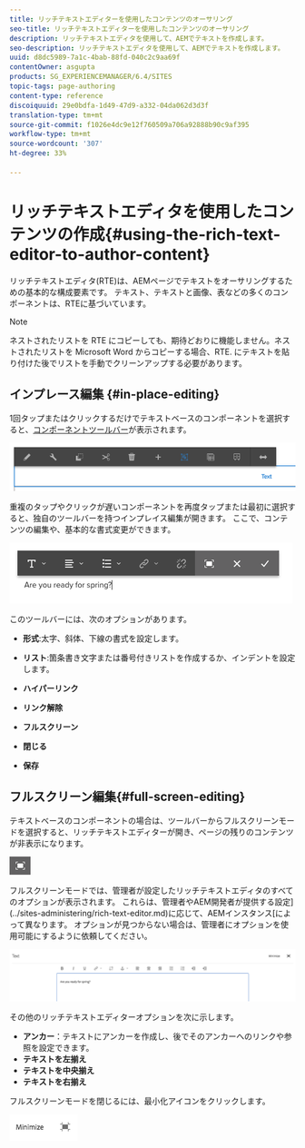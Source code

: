 ```yaml
---
title: リッチテキストエディターを使用したコンテンツのオーサリング
seo-title: リッチテキストエディターを使用したコンテンツのオーサリング
description: リッチテキストエディタを使用して、AEMでテキストを作成します。
seo-description: リッチテキストエディタを使用して、AEMでテキストを作成します。
uuid: d8dc5989-7a1c-4bab-88fd-040c2c9aa69f
contentOwner: asgupta
products: SG_EXPERIENCEMANAGER/6.4/SITES
topic-tags: page-authoring
content-type: reference
discoiquuid: 29e0bdfa-1d49-47d9-a332-04da062d3d3f
translation-type: tm+mt
source-git-commit: f1026e4dc9e12f760509a706a92888b90c9af395
workflow-type: tm+mt
source-wordcount: '307'
ht-degree: 33%

---
```



# リッチテキストエディタを使用したコンテンツの作成{#using-the-rich-text-editor-to-author-content}

リッチテキストエディタ(RTE)は、AEMページでテキストをオーサリングするための基本的な構成要素です。 テキスト、テキストと画像、表などの多くのコンポーネントは、RTEに基づいています。

>[!NOTE]
>
>ネストされたリストを RTE にコピーしても、期待どおりに機能しません。ネストされたリストを Microsoft Word からコピーする場合、RTE. にテキストを貼り付けた後でリストを手動でクリーンアップする必要があります。

## インプレース編集 {#in-place-editing}

1回タップまたはクリックするだけでテキストベースのコンポーネントを選択すると、[コンポーネントツールバー](../sites-authoring/editing-content.md#edit-configure-copy-cut-delete-paste)が表示されます。

![screen_shot_2018-03-21at163054](assets/screen_shot_2018-03-21at163054.png)

重複のタップやクリックが遅いコンポーネントを再度タップまたは最初に選択すると、独自のツールバーを持つインプレイス編集が開きます。 ここで、コンテンツの編集や、基本的な書式変更ができます。

![screen_shot_2018-03-21at163214](assets/screen_shot_2018-03-21at163214.png)

このツールバーには、次のオプションがあります。

* **形式**:太字、斜体、下線の書式を設定します。

* **リスト**:箇条書き文字または番号付きリストを作成するか、インデントを設定します。

* **ハイパーリンク**

* **リンク解除**

* **フルスクリーン**

* **閉じる**

* **保存**

## フルスクリーン編集{#full-screen-editing}

テキストベースのコンポーネントの場合は、ツールバーからフルスクリーンモードを選択すると、リッチテキストエディターが開き、ページの残りのコンテンツが非表示になります。

![](do-not-localize/screen_shot_2018-03-21at163236.png)

フルスクリーンモードでは、管理者が設定したリッチテキストエディタのすべてのオプションが表示されます。 これらは、管理者やAEM開発者が提供する設定](../sites-administering/rich-text-editor.md)に応じて、AEMインスタンス[によって異なります。 オプションが見つからない場合は、管理者にオプションを使用可能にするように依頼してください。

![screen_shot_2018-03-21at163248](assets/screen_shot_2018-03-21at163248.png)

その他のリッチテキストエディターオプションを次に示します。

* **アンカー**：テキストにアンカーを作成し、後でそのアンカーへのリンクや参照を設定できます。
* **テキストを左揃え**
* **テキストを中央揃え**
* **テキストを右揃え**

フルスクリーンモードを閉じるには、最小化アイコンをクリックします。

![screen_shot_2018-03-21at163323](assets/screen_shot_2018-03-21at163323.png)
